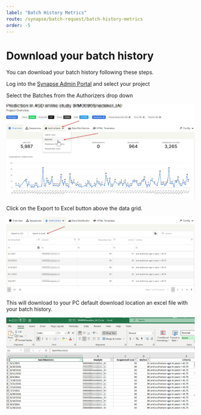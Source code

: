 ```yaml
---
label: "Batch History Metrics"
route: /synapse/batch-request/batch-history-metrics
order: -5
---
```

# Download your batch history

You can download your batch history following these steps.

Log into the [Synapse Admin Portal](https://synapse.tempusresearch.com/recontacting/projects) and select your project

Select the Batches from the Authorizers drop down

![](../images/history1.png)

Click on the Export to Excel button above the data grid.

![](../images/history2.png)

This will download to your PC default download location an excel file with your batch history.

![](../images/history3.png)